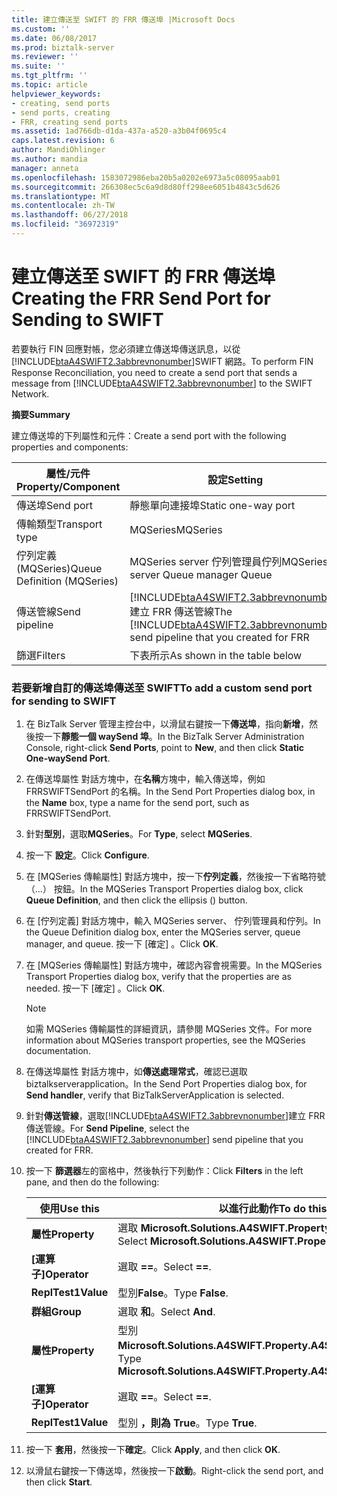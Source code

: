 ```yaml
---
title: 建立傳送至 SWIFT 的 FRR 傳送埠 |Microsoft Docs
ms.custom: ''
ms.date: 06/08/2017
ms.prod: biztalk-server
ms.reviewer: ''
ms.suite: ''
ms.tgt_pltfrm: ''
ms.topic: article
helpviewer_keywords:
- creating, send ports
- send ports, creating
- FRR, creating send ports
ms.assetid: 1ad766db-d1da-437a-a520-a3b04f0695c4
caps.latest.revision: 6
author: MandiOhlinger
ms.author: mandia
manager: anneta
ms.openlocfilehash: 1583072986eba20b5a0202e6973a5c08095aab01
ms.sourcegitcommit: 266308ec5c6a9d8d80ff298ee6051b4843c5d626
ms.translationtype: MT
ms.contentlocale: zh-TW
ms.lasthandoff: 06/27/2018
ms.locfileid: "36972319"
---
```

# <a name="creating-the-frr-send-port-for-sending-to-swift"></a><span data-ttu-id="6a6b5-102">建立傳送至 SWIFT 的 FRR 傳送埠</span><span class="sxs-lookup"><span data-stu-id="6a6b5-102">Creating the FRR Send Port for Sending to SWIFT</span></span>
<span data-ttu-id="6a6b5-103">若要執行 FIN 回應對帳，您必須建立傳送埠傳送訊息，以從[!INCLUDE[btaA4SWIFT2.3abbrevnonumber](../../includes/btaa4swift2-3abbrevnonumber-md.md)]SWIFT 網路。</span><span class="sxs-lookup"><span data-stu-id="6a6b5-103">To perform FIN Response Reconciliation, you need to create a send port that sends a message from [!INCLUDE[btaA4SWIFT2.3abbrevnonumber](../../includes/btaa4swift2-3abbrevnonumber-md.md)] to the SWIFT Network.</span></span>  

 <span data-ttu-id="6a6b5-104">**摘要**</span><span class="sxs-lookup"><span data-stu-id="6a6b5-104">**Summary**</span></span>  

 <span data-ttu-id="6a6b5-105">建立傳送埠的下列屬性和元件：</span><span class="sxs-lookup"><span data-stu-id="6a6b5-105">Create a send port with the following properties and components:</span></span>  


|     <span data-ttu-id="6a6b5-106">屬性/元件</span><span class="sxs-lookup"><span data-stu-id="6a6b5-106">Property/Component</span></span>      |                                                               <span data-ttu-id="6a6b5-107">設定</span><span class="sxs-lookup"><span data-stu-id="6a6b5-107">Setting</span></span>                                                                |
|-----------------------------|--------------------------------------------------------------------------------------------------------------------------------------|
|          <span data-ttu-id="6a6b5-108">傳送埠</span><span class="sxs-lookup"><span data-stu-id="6a6b5-108">Send port</span></span>          |                                                         <span data-ttu-id="6a6b5-109">靜態單向連接埠</span><span class="sxs-lookup"><span data-stu-id="6a6b5-109">Static one-way port</span></span>                                                          |
|       <span data-ttu-id="6a6b5-110">傳輸類型</span><span class="sxs-lookup"><span data-stu-id="6a6b5-110">Transport type</span></span>        |                                                               <span data-ttu-id="6a6b5-111">MQSeries</span><span class="sxs-lookup"><span data-stu-id="6a6b5-111">MQSeries</span></span>                                                               |
| <span data-ttu-id="6a6b5-112">佇列定義 (MQSeries)</span><span class="sxs-lookup"><span data-stu-id="6a6b5-112">Queue Definition (MQSeries)</span></span> |                                                 <span data-ttu-id="6a6b5-113">MQSeries server 佇列管理員佇列</span><span class="sxs-lookup"><span data-stu-id="6a6b5-113">MQSeries server Queue manager Queue</span></span>                                                  |
|        <span data-ttu-id="6a6b5-114">傳送管線</span><span class="sxs-lookup"><span data-stu-id="6a6b5-114">Send pipeline</span></span>        | <span data-ttu-id="6a6b5-115">[!INCLUDE[btaA4SWIFT2.3abbrevnonumber](../../includes/btaa4swift2-3abbrevnonumber-md.md)]建立 FRR 傳送管線</span><span class="sxs-lookup"><span data-stu-id="6a6b5-115">The [!INCLUDE[btaA4SWIFT2.3abbrevnonumber](../../includes/btaa4swift2-3abbrevnonumber-md.md)] send pipeline that you created for FRR</span></span> |
|           <span data-ttu-id="6a6b5-116">篩選</span><span class="sxs-lookup"><span data-stu-id="6a6b5-116">Filters</span></span>           |                                                     <span data-ttu-id="6a6b5-117">下表所示</span><span class="sxs-lookup"><span data-stu-id="6a6b5-117">As shown in the table below</span></span>                                                      |

### <a name="to-add-a-custom-send-port-for-sending-to-swift"></a><span data-ttu-id="6a6b5-118">若要新增自訂的傳送埠傳送至 SWIFT</span><span class="sxs-lookup"><span data-stu-id="6a6b5-118">To add a custom send port for sending to SWIFT</span></span>  

1. <span data-ttu-id="6a6b5-119">在 BizTalk Server 管理主控台中，以滑鼠右鍵按一下**傳送埠**，指向**新增**，然後按一下**靜態一個 waySend 埠**。</span><span class="sxs-lookup"><span data-stu-id="6a6b5-119">In the BizTalk Server Administration Console, right-click **Send Ports**, point to **New**, and then click **Static One-waySend Port**.</span></span>  

2. <span data-ttu-id="6a6b5-120">在傳送埠屬性 對話方塊中，在**名稱**方塊中，輸入傳送埠，例如 FRRSWIFTSendPort 的名稱。</span><span class="sxs-lookup"><span data-stu-id="6a6b5-120">In the Send Port Properties dialog box, in the **Name** box, type a name for the send port, such as FRRSWIFTSendPort.</span></span>  

3. <span data-ttu-id="6a6b5-121">針對**型別**，選取**MQSeries**。</span><span class="sxs-lookup"><span data-stu-id="6a6b5-121">For **Type**, select **MQSeries**.</span></span>  

4. <span data-ttu-id="6a6b5-122">按一下 **設定**。</span><span class="sxs-lookup"><span data-stu-id="6a6b5-122">Click **Configure**.</span></span>  

5. <span data-ttu-id="6a6b5-123">在 [MQSeries 傳輸屬性] 對話方塊中，按一下**佇列定義**，然後按一下省略符號 （...） 按鈕。</span><span class="sxs-lookup"><span data-stu-id="6a6b5-123">In the MQSeries Transport Properties dialog box, click **Queue Definition**, and then click the ellipsis () button.</span></span>  

6. <span data-ttu-id="6a6b5-124">在 [佇列定義] 對話方塊中，輸入 MQSeries server、 佇列管理員和佇列。</span><span class="sxs-lookup"><span data-stu-id="6a6b5-124">In the Queue Definition dialog box, enter the MQSeries server, queue manager, and queue.</span></span> <span data-ttu-id="6a6b5-125">按一下 [確定] 。</span><span class="sxs-lookup"><span data-stu-id="6a6b5-125">Click **OK**.</span></span>  

7. <span data-ttu-id="6a6b5-126">在 [MQSeries 傳輸屬性] 對話方塊中，確認內容會視需要。</span><span class="sxs-lookup"><span data-stu-id="6a6b5-126">In the MQSeries Transport Properties dialog box, verify that the properties are as needed.</span></span> <span data-ttu-id="6a6b5-127">按一下 [確定] 。</span><span class="sxs-lookup"><span data-stu-id="6a6b5-127">Click **OK**.</span></span>  

   > [!NOTE]
   >  <span data-ttu-id="6a6b5-128">如需 MQSeries 傳輸屬性的詳細資訊，請參閱 MQSeries 文件。</span><span class="sxs-lookup"><span data-stu-id="6a6b5-128">For more information about MQSeries transport properties, see the MQSeries documentation.</span></span>  

8. <span data-ttu-id="6a6b5-129">在傳送埠屬性 對話方塊中，如**傳送處理常式**，確認已選取 biztalkserverapplication。</span><span class="sxs-lookup"><span data-stu-id="6a6b5-129">In the Send Port Properties dialog box, for **Send handler**, verify that BizTalkServerApplication is selected.</span></span>  

9. <span data-ttu-id="6a6b5-130">針對**傳送管線**，選取[!INCLUDE[btaA4SWIFT2.3abbrevnonumber](../../includes/btaa4swift2-3abbrevnonumber-md.md)]建立 FRR 傳送管線。</span><span class="sxs-lookup"><span data-stu-id="6a6b5-130">For **Send Pipeline**, select the [!INCLUDE[btaA4SWIFT2.3abbrevnonumber](../../includes/btaa4swift2-3abbrevnonumber-md.md)] send pipeline that you created for FRR.</span></span>  

10. <span data-ttu-id="6a6b5-131">按一下 **篩選器**左的窗格中，然後執行下列動作：</span><span class="sxs-lookup"><span data-stu-id="6a6b5-131">Click **Filters** in the left pane, and then do the following:</span></span>  


    |   <span data-ttu-id="6a6b5-132">使用</span><span class="sxs-lookup"><span data-stu-id="6a6b5-132">Use this</span></span>   |                            <span data-ttu-id="6a6b5-133">以進行此動作</span><span class="sxs-lookup"><span data-stu-id="6a6b5-133">To do this</span></span>                             |
    |--------------|-------------------------------------------------------------------|
    | <span data-ttu-id="6a6b5-134">**屬性**</span><span class="sxs-lookup"><span data-stu-id="6a6b5-134">**Property**</span></span> |  <span data-ttu-id="6a6b5-135">選取  **Microsoft.Solutions.A4SWIFT.Property.A4SWIFT_Failed**。</span><span class="sxs-lookup"><span data-stu-id="6a6b5-135">Select **Microsoft.Solutions.A4SWIFT.Property.A4SWIFT_Failed**.</span></span>  |
    | <span data-ttu-id="6a6b5-136">**[運算子]**</span><span class="sxs-lookup"><span data-stu-id="6a6b5-136">**Operator**</span></span> |                          <span data-ttu-id="6a6b5-137">選取  **==**。</span><span class="sxs-lookup"><span data-stu-id="6a6b5-137">Select **==**.</span></span>                           |
    |  <span data-ttu-id="6a6b5-138">**ReplTest1**</span><span class="sxs-lookup"><span data-stu-id="6a6b5-138">**Value**</span></span>   |                          <span data-ttu-id="6a6b5-139">型別**False**。</span><span class="sxs-lookup"><span data-stu-id="6a6b5-139">Type **False**.</span></span>                          |
    |  <span data-ttu-id="6a6b5-140">**群組**</span><span class="sxs-lookup"><span data-stu-id="6a6b5-140">**Group**</span></span>   |                          <span data-ttu-id="6a6b5-141">選取 **和**。</span><span class="sxs-lookup"><span data-stu-id="6a6b5-141">Select **And**.</span></span>                          |
    | <span data-ttu-id="6a6b5-142">**屬性**</span><span class="sxs-lookup"><span data-stu-id="6a6b5-142">**Property**</span></span> | <span data-ttu-id="6a6b5-143">型別**Microsoft.Solutions.A4SWIFT.Property.A4SWIFT_SwiftBound**。</span><span class="sxs-lookup"><span data-stu-id="6a6b5-143">Type **Microsoft.Solutions.A4SWIFT.Property.A4SWIFT_SwiftBound**.</span></span> |
    | <span data-ttu-id="6a6b5-144">**[運算子]**</span><span class="sxs-lookup"><span data-stu-id="6a6b5-144">**Operator**</span></span> |                          <span data-ttu-id="6a6b5-145">選取  **==**。</span><span class="sxs-lookup"><span data-stu-id="6a6b5-145">Select **==**.</span></span>                           |
    |  <span data-ttu-id="6a6b5-146">**ReplTest1**</span><span class="sxs-lookup"><span data-stu-id="6a6b5-146">**Value**</span></span>   |                          <span data-ttu-id="6a6b5-147">型別 **，則為 True**。</span><span class="sxs-lookup"><span data-stu-id="6a6b5-147">Type **True**.</span></span>                           |


11. <span data-ttu-id="6a6b5-148">按一下 **套用**，然後按一下**確定**。</span><span class="sxs-lookup"><span data-stu-id="6a6b5-148">Click **Apply**, and then click **OK**.</span></span>  

12. <span data-ttu-id="6a6b5-149">以滑鼠右鍵按一下傳送埠，然後按一下**啟動**。</span><span class="sxs-lookup"><span data-stu-id="6a6b5-149">Right-click the send port, and then click **Start**.</span></span>
